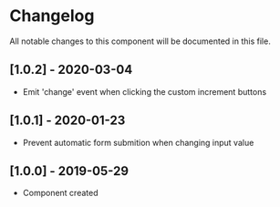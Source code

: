# Changelog
All notable changes to this component will be documented in this file.

## [1.0.2] - 2020-03-04
- Emit 'change' event when clicking the custom increment buttons

## [1.0.1] - 2020-01-23
- Prevent automatic form submition when changing input value

## [1.0.0] - 2019-05-29
- Component created
